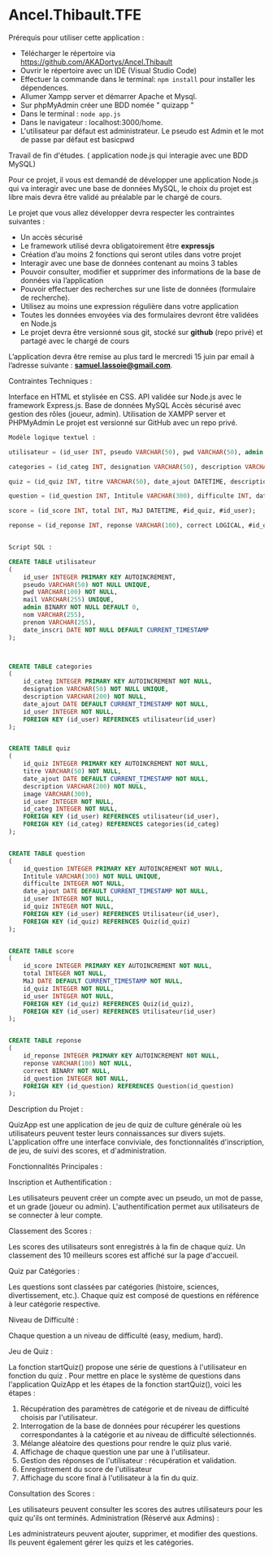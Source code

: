 # Ancel.Thibault.TFE

Prérequis pour utiliser cette application :

- Télécharger le répertoire via https://github.com/AKADortys/Ancel.Thibault
- Ouvrir le répertoire avec un IDE (Visual Studio Code)
- Effectuer la commande dans le terminal: ````npm install```` pour installer les dépendences.
- Allumer Xampp server et démarrer Apache et Mysql.
- Sur phpMyAdmin créer une BDD nomée " quizapp "
- Dans le terminal : ````node app.js ````
- Dans le navigateur : localhost:3000/home.
- L'utilisateur par défaut est administrateur. Le pseudo est Admin et le mot de passe par défaut est basicpwd

Travail de fin d'études. ( application node.js qui interagie avec une BDD MySQL)

Pour ce projet, il vous est demandé de développer une application Node.js qui va interagir avec une base de données MySQL, le choix du projet est libre mais devra être validé au préalable par le chargé de cours.

Le projet que vous allez développer devra respecter les contraintes suivantes :

- Un accès sécurisé
- Le framework utilisé devra obligatoirement être **expressjs**
- Création d’au moins 2 fonctions qui seront utiles dans votre projet
- Interagir avec une base de données contenant au moins 3 tables
- Pouvoir consulter, modifier et supprimer des informations de la base de données via l’application
- Pouvoir effectuer des recherches sur une liste de données (formulaire de recherche).
- Utilisez au moins une expression régulière dans votre application
- Toutes les données envoyées via des formulaires devront être validées en Node.js
- Le projet devra être versionné sous git, stocké sur **github** (repo privé) et partagé avec le chargé de cours

L’application devra être remise au plus tard le mercredi 15 juin par email à l’adresse suivante : **samuel.lassoie@gmail.com**.

Contraintes Techniques :

Interface en HTML et stylisée en CSS.
API validée sur Node.js avec le framework Express.js.
Base de données MySQL
Accès sécurisé avec gestion des rôles (joueur, admin).
Utilisation de XAMPP server et PHPMyAdmin
Le projet est versionné sur GitHub avec un repo privé.

````sql
Modèle logique textuel :

utilisateur = (id_user INT, pseudo VARCHAR(50), pwd VARCHAR(50), admin LOGICAL, nom VARCHAR(50), prenom VARCHAR(50), date_inscri DATETIME);

categories = (id_categ INT, designation VARCHAR(50), description VARCHAR(200), date_ajout DATETIME, #id_user);

quiz = (id_quiz INT, titre VARCHAR(50), date_ajout DATETIME, description VARCHAR(200), #id_user, #id_categ);

question = (id_question INT, Intitule VARCHAR(300), difficulte INT, date_ajout DATETIME, #id_user, #id_quiz);

score = (id_score INT, total INT, MaJ DATETIME, #id_quiz, #id_user);

reponse = (id_reponse INT, reponse VARCHAR(100), correct LOGICAL, #id_question);


Script SQL :

CREATE TABLE utilisateur 
(
    id_user INTEGER PRIMARY KEY AUTOINCREMENT,
    pseudo VARCHAR(50) NOT NULL UNIQUE,
    pwd VARCHAR(100) NOT NULL,
    mail VARCHAR(255) UNIQUE,
    admin BINARY NOT NULL DEFAULT 0,
    nom VARCHAR(255),
    prenom VARCHAR(255),
    date_inscri DATE NOT NULL DEFAULT CURRENT_TIMESTAMP
);



CREATE TABLE categories 
(
    id_categ INTEGER PRIMARY KEY AUTOINCREMENT NOT NULL,
    designation VARCHAR(50) NOT NULL UNIQUE,
    description VARCHAR(200) NOT NULL,
    date_ajout DATE DEFAULT CURRENT_TIMESTAMP NOT NULL,
    id_user INTEGER NOT NULL,
    FOREIGN KEY (id_user) REFERENCES utilisateur(id_user)
);


CREATE TABLE quiz 
(
    id_quiz INTEGER PRIMARY KEY AUTOINCREMENT NOT NULL,
    titre VARCHAR(50) NOT NULL,
    date_ajout DATE DEFAULT CURRENT_TIMESTAMP NOT NULL,
    description VARCHAR(200) NOT NULL,
    image VARCHAR(300),
    id_user INTEGER NOT NULL,
    id_categ INTEGER NOT NULL,
    FOREIGN KEY (id_user) REFERENCES utilisateur(id_user),
    FOREIGN KEY (id_categ) REFERENCES categories(id_categ)
);


CREATE TABLE question 
(
    id_question INTEGER PRIMARY KEY AUTOINCREMENT NOT NULL,
    Intitule VARCHAR(300) NOT NULL UNIQUE,
    difficulte INTEGER NOT NULL,
    date_ajout DATE DEFAULT CURRENT_TIMESTAMP NOT NULL,
    id_user INTEGER NOT NULL,
    id_quiz INTEGER NOT NULL,
    FOREIGN KEY (id_user) REFERENCES Utilisateur(id_user),
    FOREIGN KEY (id_quiz) REFERENCES Quiz(id_quiz)
);


CREATE TABLE score 
(
    id_score INTEGER PRIMARY KEY AUTOINCREMENT NOT NULL,
    total INTEGER NOT NULL,
    MaJ DATE DEFAULT CURRENT_TIMESTAMP NOT NULL,
    id_quiz INTEGER NOT NULL,
    id_user INTEGER NOT NULL,
    FOREIGN KEY (id_quiz) REFERENCES Quiz(id_quiz),
    FOREIGN KEY (id_user) REFERENCES Utilisateur(id_user)
);


CREATE TABLE reponse 
(
    id_reponse INTEGER PRIMARY KEY AUTOINCREMENT NOT NULL,
    reponse VARCHAR(100) NOT NULL,
    correct BINARY NOT NULL,
    id_question INTEGER NOT NULL,
    FOREIGN KEY (id_question) REFERENCES Question(id_question)
);
````

Description du Projet :

QuizApp est une application de jeu de quiz de culture générale où les utilisateurs peuvent tester leurs connaissances sur divers sujets. L'application offre une interface conviviale, des fonctionnalités d'inscription, de jeu, de suivi des scores, et d'administration.

Fonctionnalités Principales :

Inscription et Authentification :

Les utilisateurs peuvent créer un compte avec un pseudo, un mot de passe, et un grade (joueur ou admin).
L'authentification permet aux utilisateurs de se connecter à leur compte.

Classement des Scores :

Les scores des utilisateurs sont enregistrés à la fin de chaque quiz.
Un classement des 10 meilleurs scores est affiché sur la page d'accueil.

Quiz par Catégories :

Les questions sont classées par catégories (histoire, sciences, divertissement, etc.).
Chaque quiz est composé de questions en référence à leur catégorie respective.

Niveau de Difficulté :

Chaque question a un niveau de difficulté (easy, medium, hard).


Jeu de Quiz :

La fonction startQuiz() propose une série de questions à l'utilisateur en fonction du quiz .
Pour mettre en place le système de questions dans l'application QuizApp et les étapes de la fonction startQuiz(), voici les étapes :

1. Récupération des paramètres de catégorie et de niveau de difficulté choisis par l'utilisateur.
2. Interrogation de la base de données pour récupérer les questions correspondantes à la catégorie et au niveau de difficulté sélectionnés.
3. Mélange aléatoire des questions pour rendre le quiz plus varié.
4. Affichage de chaque question une par une à l'utilisateur.
5. Gestion des réponses de l'utilisateur : récupération et validation.
6. Enregistrement du score de l'utilisateur
7. Affichage du score final à l'utilisateur à la fin du quiz.

Consultation des Scores :

Les utilisateurs peuvent consulter les scores des autres utilisateurs pour les quiz qu'ils ont terminés.
Administration (Réservé aux Admins) :

Les administrateurs peuvent ajouter, supprimer, et modifier des questions.
Ils peuvent également gérer les quizs et les catégories.


